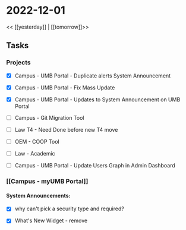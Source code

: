 # 2022-12-01
<< [[yesterday]] | [[tomorrow]]>>
## Tasks

### Projects 
- [x] Campus - UMB Portal - Duplicate alerts System Announcement
- [x] Campus - UMB Portal - Fix Mass Update
- [x] Campus - UMB Portal - Updates to System Announcement on UMB Portal
- [ ] Campus - Git Migration Tool
- [ ] Law T4 - Need Done before new T4 move
- [ ] OEM - COOP Tool
- [ ] Law - Academic
- [ ] Campus - UMB Portal - Update Users Graph in Admin Dashboard


### [[Campus - myUMB Portal]]
#### System Announcements:
- [x] why can't pick a security type and required?
- [x] What's New Widget - remove



